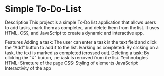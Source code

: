 ﻿# Simple To-Do-List

Description
This project is a simple To-Do list application that allows users to add tasks, mark them as completed, and delete them from the list. It uses HTML, CSS, and JavaScript to create a dynamic and interactive app.

Features
Adding a task: The user can enter a task in the text field and click the "Add" button to add it to the list.
Marking as completed: By clicking on a task, the text is marked as completed (crossed out).
Deleting a task: By clicking the "X" button, the task is removed from the list.
Technologies
HTML: Structure of the page
CSS: Styling of elements
JavaScript: Interactivity of the app
